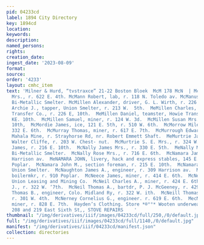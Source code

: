 ```yaml
---
pid: 04233cd
label: 1894 City Directory
key: 1894cd
location: 
keywords: 
description: 
named_persons: 
rights: 
creation_date: 
ingest_date: '2023-08-09'
format: 
source: 
order: '4233'
layout: cmhc_item
text: 'Milner & Hurd, “tvstraxce” 21-22 Boston Bloek  McM 178 McN  | McManamie Cecelia
  Mrs., r. 622 E. 4th. McMann Robert, lab, r. 118 N. Toledo av. McManus Patrick, wks.
  Bi-Metallic Smelter. McMillen Alexander, driver, G. L. Wirth, r. 226 E. 10th. McMichael
  Archie J., tapper, Union Smelter, r. 213 W.  5th.  MeMillen Charles, teamster, Howie
  Transfer Co., r. 226 E, 10th.  MeMillen Daniel, teamster, Howie Transfer Co., 226
  KE. 10th.  McMillen Samuel, miner, r. 124 W. 3d.  McMillen Susan Mrs., r. 226 E.
  10th,  McMordie James, ice, 121 E. 5th, r. 510 W. 6th.  McMorrow Miles, saloon,
  332 E. 6th.  McMurray Thomas, miner, r. 617 E. 7th.  McMurrough Edward J., miner,
  Mahala Mine, r. Strayhorse Rd, nr. Robert Emmett Shaft.  MeMurtrie James E., wks.
  Walter Cliffe, r. 203 W. Chest- nut.  McMurtrie S. E. Mrs., r. 324 W. 2d.  MeNally
  James, r. 216 E. 10th.  McNally James Mrs., r. 330 E. 5th.  MeNally Michael, wks.
  Bi-Metallic Smelter.  McNally Rose Mrs., r. 716 E. 6th.  McNamara James, r. 124
  Harrison av.  MeNAMARA JOHN, livery, hack and express stables, 145 E. 6th, cor.
  Poplar.  McNamara John M., section foreman, r. 215 E. 10th.  McNamara William, bricklayer,
  Union Smelter.  McNaughton James A., engineer, r. 309 Harrison av.  MeNee John J.,
  boilermkr, r. 910 Poplar.  McNeece James, miner, r. 414 E. 6th.  McNeece John, miner,
  Union Leasing and Mining Co.  McNeil Charles A., miner, r. 424 E. 6th.  MeNeil Maleolm
  J., r. 322 W. ‘7th.  McNeil Thomas A., bartdr, P. J. McGeeney, r. 429 W. 2d.  McNeil
  Thomas B., engineer, Colo. Midland Ry, r. 322 W. ith.  McNeill Thomas, engineer,
  r. 301 W. 4th.  McNerney Cornelius G., engineer. r. 619 E. 6th.  MecNicholas Thomas,
  miner, r. 828 E. 7th.  Hayden’s Clothing. Store *®°°* Wooten underwear”  E. H. ANDREWS,
  208 and 219 East Sixth St,, STOVE REPAIRS    '
thumbnail: "/img/derivatives/iiif/images/04233cd/full/250,/0/default.jpg"
full: "/img/derivatives/iiif/images/04233cd/full/1140,/0/default.jpg"
manifest: "/img/derivatives/iiif/04233cd/manifest.json"
collection: directories
---
```

